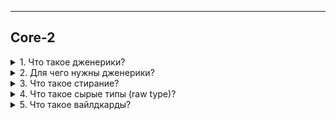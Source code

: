 
---
## Core-2



<details>
        <summary>1. Что такое дженерики?</summary>

**Дженерики** — это параметризованные типы, позволяющие создавать классы, 
интерфейсы и методы с указанием типа данных в виде параметра.   

Они обеспечивают безопасность типов на этапе **компиляции**, предотвращая ошибки приведения.   
В `runtime` информация о параметризованных типах стирается (`type erasure`), 
и в байт-коде остаются только сырые типы, например, `List<Object>` вместо `List<String>`.   
Введены в **Java 5**.

```text
***** из методички *****
Что такое дженерики?	
Дженерики – это параметризованные типы. 
С их помощью можно объявлять классы, интерфейсы и методы, в которых тип данных указан в виде параметра. 
Используя дженерики, можно создать единственный класс, который будет автоматически работать 
с разными типами данных. 
Эта информация доступна только на этапе компиляции и стирается в runtime, 
и в байт код попадет только информация о том, что в программе 
есть некий список List<Object> list вместо List<String> list, например. 
Появились в версии 1.5 "
```
</details>



<details>
        <summary>2. Для чего нужны дженерики?</summary>

🔹 **Зачем нужны дженерики**?
**Дженерики** обеспечивают строгую типизацию и проверку типов на этапе **компиляции**, 
предотвращая ошибки приведения.

🔹 **Какие проблемы они решают**?
> * **Типобезопасность** – позволяют работать с коллекциями и структурами данных, 
> содержащими только определенные типы, исключая ошибки приведения.
> * **Повторное использование кода** – позволяют создавать универсальные классы 
> и методы без дублирования кода.

🔹 **Что можно параметризовать**?   
Дженерики можно использовать в :
> * **классах** (_кроме `Enum`, `анонимных классов` и `исключений`_), 
> * **интерфейсах**, 
> * **методах** и 
> * **полях**, если их тип задается параметром.

🔹 **Что означает** `<?>`?   
* Это **неограниченный wildcard** (_символ подстановки_).   
`Collection<?>` эквивалентен `Collection<? extends Object>`,  
что позволяет работать с коллекциями **любого** типа **без** указания конкретного.

```text
***** из методички *****
"Для строгой типизации и проверки на этапе компиляции.
Дженерики позволяют передавать тип объекта компилятору в форме <тип>. 
Таким образом, компилятор может выполнить все необходимые действия по проверке типов во время компиляции, 
обеспечивая безопасность по приведению типов во время выполнения.

Какую проблему они решают. 
- Типобезопасность (Typesafe). Позволяют создавать листы или коллекции определенных типов, 
которые содержат только определенные элементы, и позволяют находить ошибки на уровне компиляции.

- Повторное использование кода (Reusable code).
Позволяют не создавать похожие классы, методы, похожий код,  а использовать Generics. 

Что можно типизировать. 
Параметризованные типы позволяют объявлять классы (кроме класса Enum, Анонимные, и Эксепшены), 
интерфейсы, методы, (конструкторы это тоже методы их не выделять отдельно) 
и поля, НО только те где тип данных, которыми они оперируют, указан в виде параметра.

Чему эквивалентно <?>. 
<?> wildcard с неограниченным символом подстановки. 
Мы просто ставим <?>, без ключевых слов super или extends. 
На самом деле такой «неограниченный» wildcard все-таки ограничен, сверху. 
Collection<?> — это тоже символ подстановки, как и ""? extends Object"".
```
</details>



<details>
        <summary>3. Что такое стирание?</summary>

🔹 **Что такое стирание типов (Type Erasure)?**  
**Стирание типов** — это процесс удаления информации о параметризованных типах во время компиляции.   
Дженерики существуют только **на этапе компиляции**, а в байт-коде остается работа с **сырыми** типами.

🔹 **Как это работает?**
> * `<T>` → заменяется на `Object`
> * `<T extends Comparable>` → заменяется на `Comparable`
> * `List<String>` → превращается в `List`

🔹 **Зачем нужно стирание типов?**  
Оно обеспечило обратную совместимость с кодом, написанным **до** появления дженериков,   
поскольку _JVM_ изначально не поддерживает параметризованные типы.

```text
***** из методички *****
Его суть заключается в том, что внутри класса не хранится никакой информации о его типе-параметре. 
Эта информация доступна только на этапе компиляции и стирается (становится недоступной) в runtime. 

Когда весь написанный тобой Java-код превратится в байт-код, в нем не будет информации о типах-параметрах.

----- Тип параметра <T> преобразуется в Object
----- Тип параметра <T extends Comparable> в Comparable
----- Запись вида List<String> преобразуется в List и т.д.

Стирание типов возникло потому, что при разработке Java важна обратная совместимость. 
Виртуальная машина не умеет работать с генериками изначально, 
поэтому их нужно "убирать" после компиляции.
"
```
</details>



<details>
        <summary>4. Что такое сырые типы (raw type)?</summary>

🔹 **Что такое сырые типы (_Raw Types_)?**   
**Сырые типы** — это _generic_-типы без указания параметра.   
Они допустимы в _Java_, но приводят к предупреждениям компилятора и потере безопасности типов.

🔹 **К чему приводит их использование?**
> * Потеря типобезопасности: компилятор не проверяет совместимость типов.
> * Все объекты внутри такой структуры рассматриваются как Object, что может привести к ClassCastException в runtime.

🔹 **Когда можно использовать Raw Types?**   
Есть **два** случая, где их применение допустимо и безопасно:
> 1. **Литералы классов** → `List.class`, но не `List<String>.class`.
> 2. **Оператор** `instanceof` → `o instanceof Set`, но не `o instanceof Set<String>`.

```text
***** из методички *****
Row type - это не параметризированный объект.  
В Java так называют generic-типы без указания типа-параметра. 
Такая языковая конструкция валидна, но в большинстве случаев приводит к предупреждению компилятора.

К чему приводит использование raw type. 
Теряется безопасность типов, если использовать необработанный тип. 
В то время как Дженерик явно сообщил компилятору, что он способен 
удерживать объекты любого типа, сырой тип отказался от проверки общих типов. 

При использовании необработанного типа  Java предполагает, 
что тип элементов в этом списке равен Object . 
Таким образом, list.get(0) вернет ссылку типа Object . 

Хоть где-то можно и нужно использовать Raw Types в своём коде без риска получить ошибку?
Дженерики Java не являются овеществленными, есть два исключения, 
когда необработанные типы (Raw Types) должны использоваться в новом коде:
- Литералы класса, например List.class, а не List<String>.class.
- Операнд instanceof , например o instanceof Set, а не o instanceof Set<String>
```
</details>



<details>
        <summary>5. Что такое вайлдкарды? </summary>

🔹 **Что такое вайлдкарды (`?`)?**  
**Вайлдкард** (`?`) — это **символ подстановки**, который обозначает неизвестный тип в дженериках.   
Он используется для повышения гибкости кода и решения проблем совместимости типов.

🔹 **Основные виды вайлдкардов:**  

> * Неограниченный (<?>) – подходит для работы с любым типом (List<?> – подтип List<Object>).
> * Ограниченный сверху (? extends T) – допускает T и его подтипы (List<? extends Number> – список Number или его наследников).
> * Ограниченный снизу (? super T) – допускает T и его супертипы (List<? super Integer> – список Integer или его предков, например, Number или Object).
> 

🔹 **Зачем нужны вайлдкарды?**  
>
> * Позволяют универсализировать код, сохраняя безопасность типов.
> * Обходят ограничения инвариантности дженериков (например, List<String> не является подтипом List<Object>, но List<?> является подтипом List<Object>).

```text
***** из методички *****
```
</details>



<details>
        <summary>Head</summary>

```text
***** из методички *****
```
</details>



<details>
        <summary>Head</summary>

```text
***** из методички *****
```
</details>



<details>
        <summary>Head</summary>

```text
***** из методички *****
```
</details>



<details>
        <summary>Head</summary>

```text
***** из методички *****
```
</details>



<details>
        <summary>Head</summary>

```text
***** из методички *****
```
</details>



<details>
        <summary>Head</summary>

```text
***** из методички *****
```
</details>



<details>
        <summary>Head</summary>

```text
***** из методички *****
```
</details>



<details>
        <summary>Head</summary>

```text
***** из методички *****
```
</details>



<details>
        <summary>Head</summary>

```text
***** из методички *****
```
</details>



<details>
        <summary>Head</summary>

```text
***** из методички *****
```
</details>



<details>
        <summary>Head</summary>

```text
***** из методички *****
```
</details>



<details>
        <summary>Head</summary>

```text
***** из методички *****
```
</details>



<details>
        <summary>Head</summary>

```text
***** из методички *****
```
</details>



<details>
        <summary>Head</summary>

```text
***** из методички *****
```
</details>



<details>
        <summary>Head</summary>

```text
***** из методички *****
```
</details>



<details>
        <summary>Head</summary>

```text
***** из методички *****
```
</details>



<details>
        <summary>Head</summary>

```text
***** из методички *****
```
</details>



<details>
        <summary>Head</summary>

```text
***** из методички *****
```
</details>



<details>
        <summary>Head</summary>

```text
***** из методички *****
```
</details>



<details>
        <summary>Head</summary>

```text
***** из методички *****
```
</details>



<details>
        <summary>Head</summary>

```text
***** из методички *****
```
</details>



<details>
        <summary>Head</summary>

```text
***** из методички *****
```
</details>



<details>
        <summary>Head</summary>

```text
***** из методички *****
```
</details>


